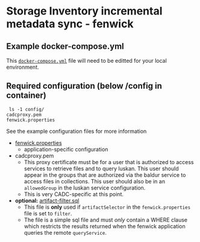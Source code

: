 # Storage Inventory incremental metadata sync - fenwick

## Example docker-compose.yml
This [`docker-compose.yml`](docker-compose.yml) file will need to be editted for your local environment.

## Required configuration (below /config in container)

```
 ls -1 config/
cadcproxy.pem
fenwick.properties
```

See the example configuration files for more information
- [fenwick.properties](config/fenwick.properties)
  - application-specific configuration
- cadcproxy.pem
  - This proxy certificate must be for a user that is authorized to access services to retrieve files and to query luskan.  This user should appear in the groups that are authorized via the baldur service to access files in collections.  This user should also be in an `allowedGroup` in the luskan service configuration.
  - This is very CADC-specific at this point.
- **optional:** [artifact-filter.sql](config/artifact-filter.sql)
  - This file is **only** used if `artifactSelector` in the `fenwick.properties` file is set to `filter`.  
  - The file is a simple sql file and must *only* contain a WHERE clause which restricts the results returned when the fenwick application queries the remote `queryService`.